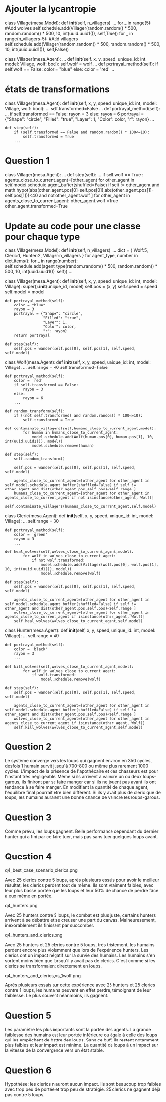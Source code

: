 # Ajouter la lycantropie

class Village(mesa.Model):
    def __init__(self, n_villagers):
    ...
        for _ in range(5): #Add wolves
            self.schedule.add(Villager(random.random() * 500, random.random() * 500, 10, int(uuid.uuid1()), self,True))
        for _ in range(n_villagers-5): #Add villagers
            self.schedule.add(Villager(random.random() * 500, random.random() * 500, 10, int(uuid.uuid1()), self,False))
    
class Villager(mesa.Agent):
    ...
    def __init__(self, x, y, speed, unique_id: int, model: Village, wolf: bool):
        self.wolf = wolf
    ...
    def portrayal_method(self):
            if self.wolf == False:
                color = "blue"
            else:
                color = 'red'
    ...

# états de transformations

class Villager(mesa.Agent):
    def __init__(self, x, y, speed, unique_id: int, model: Village, wolf: bool):
        ...
        self.transformed=False
        ...
    def portrayal_method(self):
        ...
        if self.transformed == False:
            rayon = 3
        else:
            rayon = 6
        portrayal = {"Shape": "circle",
                     "Filled": "true",
                     "Layer": 1,
                     "Color": color,
                     "r": rayon}
        ...

    def step(self):
        if (self.transformed == False and random.random() * 100<=10):
            self.transformed = True
        ...

# Question 1

class Villager(mesa.Agent):
    ...
    def step(self):
        ...
        if self.wolf == True :
            agents_close_to_current_agent=[other_agent for other_agent in self.model.schedule.agent_buffer(shuffled=False) if self != other_agent and math.hypot(abs(other_agent.pos[0]-self.pos[0]),abs(other_agent.pos[1]-self.pos[1]))<40 and not other_agent.wolf ]
            for other_agent in agents_close_to_current_agent:
                other_agent.wolf =True
                other_agent.transformed=True

# Update au code pour une classe pour chaque type

class Village(mesa.Model):
    def __init__(self, n_villagers):
        ...
        dict = {
            Wolf:5,
            Cleric:1,
            Hunter:2,
            Villager:n_villagers
        }
        for agent_type, number in dict.items():
            for _ in range(number):
                self.schedule.add(agent_type(random.random() * 500, random.random() * 500, 10, int(uuid.uuid1()), self))
    ...

class Villager(mesa.Agent):
    def __init__(self, x, y, speed, unique_id: int, model: Village):
        super().__init__(unique_id, model)
        self.pos = (x, y)
        self.speed = speed
        self.model = model

    def portrayal_method(self):
        color = "blue"
        rayon = 3
        portrayal = {"Shape": "circle",
                     "Filled": "true",
                     "Layer": 1,
                     "Color": color,
                     "r": rayon}
        return portrayal

    def step(self):
        self.pos = wander(self.pos[0], self.pos[1], self.speed, self.model)


class Wolf(mesa.Agent):
    def __init__(self, x, y, speed, unique_id: int, model: Village):
        ...
        self.range = 40
        self.transformed=False

    def portrayal_method(self):
        color = 'red'
        if self.transformed == False:
            rayon = 3
        else:
            rayon = 6
        ...

    def random_transform(self):
        if ((not self.transformed) and random.random() * 100<=10):
            self.transformed = True

    def contaminate_villagers(self,humans_close_to_current_agent,model):
            for human in humans_close_to_current_agent:
                model.schedule.add(Wolf(human.pos[0], human.pos[1], 10, int(uuid.uuid1()), model))
                model.schedule.remove(human)

    def step(self):
        self.random_transform()
        
        self.pos = wander(self.pos[0], self.pos[1], self.speed, self.model)

        agents_close_to_current_agent=[other_agent for other_agent in self.model.schedule.agent_buffer(shuffled=False) if self != other_agent and dist(other_agent.pos,self.pos)<self.range ]
        humans_close_to_current_agent=[other_agent for other_agent in agents_close_to_current_agent if not isinstance(other_agent, Wolf)]
        self.contaminate_villagers(humans_close_to_current_agent,self.model)

class Cleric(mesa.Agent):
    def __init__(self, x, y, speed, unique_id: int, model: Village):
        ...
        self.range = 30

    def portrayal_method(self):
        color = 'green'
        rayon = 3
        ...

    def heal_wolves(self,wolves_close_to_current_agent,model):
            for wolf in wolves_close_to_current_agent:
                if not wolf.transformed:
                    model.schedule.add(Villager(wolf.pos[0], wolf.pos[1], 10, int(uuid.uuid1()), model))
                    model.schedule.remove(wolf)

    def step(self):
        self.pos = wander(self.pos[0], self.pos[1], self.speed, self.model)

        agents_close_to_current_agent=[other_agent for other_agent in self.model.schedule.agent_buffer(shuffled=False) if self != other_agent and dist(other_agent.pos,self.pos)<self.range ]
        wolves_close_to_current_agent=[other_agent for other_agent in agents_close_to_current_agent if isinstance(other_agent, Wolf)]
        self.heal_wolves(wolves_close_to_current_agent,self.model)

class Hunter(mesa.Agent):
    def __init__(self, x, y, speed, unique_id: int, model: Village):
        ...
        self.range = 40

    def portrayal_method(self):
        color = 'black'
        rayon = 3
        ...

    def kill_wolves(self,wolves_close_to_current_agent,model):
            for wolf in wolves_close_to_current_agent:
                if wolf.transformed:
                    model.schedule.remove(wolf)

    def step(self):
        self.pos = wander(self.pos[0], self.pos[1], self.speed, self.model)

        agents_close_to_current_agent=[other_agent for other_agent in self.model.schedule.agent_buffer(shuffled=False) if self != other_agent and dist(other_agent.pos,self.pos)<self.range ]
        wolves_close_to_current_agent=[other_agent for other_agent in agents_close_to_current_agent if isinstance(other_agent, Wolf)]
        self.kill_wolves(wolves_close_to_current_agent,self.model)

# Question 2

Le système converge vers les loups qui gagnent environ en 350 cycles, desfois 1 humain survit jusqu'à 700-800 ou même plus rarement 1000 cycles.
L'impact de la présence de l'apothécaire et des chasseurs est pour l'instant très négligeable. Même si ils arrivent à vaincre un ou deux loups-garous, ils finiront par se faire manger car si ils ne jouent pas avant ils ont tendance à se faire manger.
En modifiant la quantité de chaque agent, l'équilibre final pourrait être bien différent. Si ils y avait plus de cleric que de loups, les humains auraient une bonne chance de vaincre les loups-garous.

# Question 3

Comme prévu, les loups gagnent. Belle performance cependant du dernier hunter qui a fini par ce faire tuer, mais pas sans tuer quelques loups avant.

# Question 4

q4_best_case_scenario_clerics.png

Avec 25 clerics contre 5 loups, après plusieurs essais pour avoir le meilleur résultat, les clerics perdent tout de même. Ils sont vraiment faibles, avec leur plus basse portée que les loups et leur 50% de chance de perdre fâce à eux même en portée.

q4_hunters.png

Avec 25 hunters contre 5 loups, le combat est plus juste, certains hunters arrivent à se débattre et se creuser une part du canvas. Malheuresement, inexorablement ils finissent par succomber.

q4_hunters_and_clerics.png

Avec 25 hunters et 25 clerics contre 5 loups, très tristement, les humains perdent encore plus violemment que lors de l'expérience hunters. Les clerics ont un impact négatif sur la survie des humains. Les humains s'en sortent moins bien que lorsqu'il y avait pas de clerics. C'est comme si les clerics se transformaient directement en loups.

q4_hunters_and_clerics_vs_1wolf.png

Après plusieurs essais sur cette expérience avec 25 hunters et 25 clerics contre 1 loups, les humains peuvent en effet perdre, témoignant de leur faiblesse. Le plus souvent néanmoins, ils gagnent. 

# Question 5

Les paramètre les plus importants sont la portée des agents. La grande faiblesse des humains est leur portée inférieure ou égale à celle des loups qui les empêchent de battre des loups. Sans ce buff, ils restent notamment plus faibles et leur impact est minime. La quantité de loups à un impact sur la vitesse de la convergence vers un état stable.

# Question 6

Hypothèse: les clerics n'auront aucun impact. Ils sont beaucoup trop faibles avec trop peu de portée et trop peu de stratégie. 25 clerics ne gagnent déjà pas contre 5 loups.